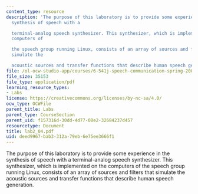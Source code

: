 ```yaml
---
content_type: resource
description: 'The purpose of this laboratory is to provide some experience in the
  synthesis of speech with a

  terminal-analog speech synthesizer. This synthesizer, which is implemented on the
  computers of

  the speech group running Linux, consists of an array of sources and filters that
  simulate the

  acoustic sources and transfer functions that describe human speech generation.'
file: /ol-ocw-studio-app/courses/6-541j-speech-communication-spring-2004/deed9967bab3312a79eb6e75ee3666f1_lab2_04.pdf
file_size: 35153
file_type: application/pdf
learning_resource_types:
- Labs
license: https://creativecommons.org/licenses/by-nc-sa/4.0/
ocw_type: OCWFile
parent_title: Labs
parent_type: CourseSection
parent_uid: f157316d-30dd-4d77-08e2-32684237d457
resourcetype: Document
title: lab2_04.pdf
uid: deed9967-bab3-312a-79eb-6e75ee3666f1
---
```

The purpose of this laboratory is to provide some experience in the synthesis of speech with a
terminal-analog speech synthesizer. This synthesizer, which is implemented on the computers of
the speech group running Linux, consists of an array of sources and filters that simulate the
acoustic sources and transfer functions that describe human speech generation.